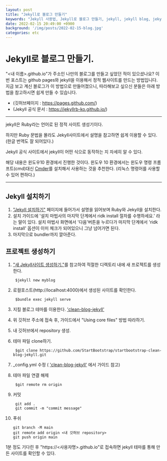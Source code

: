 ```yaml
---
layout: post
title: "Jekyll로 블로그 만들기"
keywords: "Jekyll 사용법, Jekyll로 블로그 만들기, jekyll, jekyll blog, jekyll devlog"
date: 2022-02-15 20:49:00 +0900
background: '/img/posts/2022-02-15-blog.jpg'
categories: etc
---
```


# Jekyll로 블로그 만들기.
"<내 이름>.github.io"가 주소인 나만의 블로그를 만들고 싶었던 적이 있으셨나요? 이번 포스트는 github pages와 jekyll을 이용해서 정적 웹사이트를 만드는 방법입니다. 지금 보고 계신 블로그가 이 방법으로 만들어졌으니, 따라해보고 싶으신 분들은 아래 방법을 참고하시면 쉽게 만들 수 있습니다.

- (깃허브페이지 : <https://pages.github.com/>) 
- (Jekyll 공식 문서 : <https://jekyllrb-ko.github.io/>)
  
-----------------------------

jekyll은 Ruby라는 언어로 된 정적 사이트 생성기이다. 

하지만 Ruby 문법을 몰라도 Jekyll사이트에서 설명을 참고하면 쉽게 이용할 수 있다. (한글 번역도 잘 되어있다.) 

Jekyll 공식 사이트에서 jekyll이 어떤 식으로 동작하는 지 자세히 알 수 있다.

해당 내용은  윈도우10 환경에서 진행한 것이다. 윈도우 10 환경에서는 윈도우 명령 프롬프트(cmd)대신 <a href="https://cmder.net/" target="_blank">Cmder</a>를 설치해서 사용하는 것을 추천한다. (리눅스 명령어를 사용할 수 있어 편하다.)

--------------------------------

## Jekyll 설치하기

1.  <a href="https://jekyllrb-ko.github.io/docs/installation/windows/" target="_blank">"Jekyll 설치하기"</a>  페이지에 들어가서 설명을 읽어보며 Ruby와 Jekyll을 설치한다.
2.  설치 가이드에 '설치 마법사의 마지막 단계에서 ridk install 절차를 수행하세요.'
라는 말이 있다. 설치 마법사 화면에서 '다음'버튼을 누르다가 마지막 단계에서 'ridk install' 옵션이 이미 체크가 되어있으니 그냥 넘어가면 된다.
3. 마지막으로 bundler까지 깔아준다. 

## 프로젝트 생성하기

1. <a href="https://jekyllrb-ko.github.io/docs/" target="_blank">"새 Jekyll사이트 생성하기."</a>를 참고하여 적절한 디렉토리 내에 새 프로젝트를 생성한다.

        $jekyll new myblog

2. 로컬호스트(http://localhost:4000)에서 생성된 사이트를 확인한다.

        $bundle exec jekyll serve

3. 지킬 블로그 테마를 이용한다. <a href="https://github.com/StartBootstrap/startbootstrap-clean-blog-jekyll" target="_blank">'clean-blog-jekyll'</a>

4. 위 깃허브 주소에 접속 후, 가이드에서 "Using core files" 방법 따라하기.

5. 내 깃허브에서 repository 생성.

6. 테마 파일 clone하기.

        $git clone https://github.com/StartBootstrap/startbootstrap-clean-blog-jekyll.git

7. _config.yml 수정 ( <a href="https://github.com/StartBootstrap/startbootstrap-clean-blog-jekyll" target="_blank">'clean-blog-jekyll'</a> 에서 가이드 참고)

8. 테마 파일 연결 해제

        $git remote rm origin

9. 커밋

        git add .
        git commit -m "commit message"

10. 푸쉬

        git branch -M main
        git remote add origin <내 깃허브 repository>
        git push origin main
 
1분 정도 기다린 후 "https://<사용자명>.github.io"로 접속하면 jekyll 테마를 통해 만든 사이트를 확인할 수 있다. 


